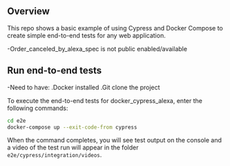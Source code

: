 

## Overview

This repo shows a basic example of using Cypress and Docker Compose to create simple end-to-end tests for any web application.

-Order_canceled_by_alexa_spec is not public enabled/available


## Run end-to-end tests

-Need to have:
.Docker installed
.Git clone the project


To execute the end-to-end tests for docker_cypress_alexa, enter the following commands:

```bash
cd e2e
docker-compose up --exit-code-from cypress
```

When the command completes, you will see test output on the console and a video of the test run will appear in the folder `e2e/cypress/integration/videos`.
